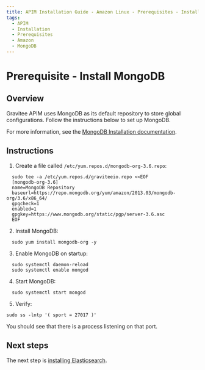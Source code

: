 ```yaml
---
title: APIM Installation Guide - Amazon Linux - Prerequisites - Install MongoDB
tags:
  - APIM
  - Installation
  - Prerequisites
  - Amazon
  - MongoDB
---
```


# Prerequisite - Install MongoDB

## Overview

Gravitee APIM uses MongoDB as its default repository to store global configurations. Follow the instructions below to set up MongoDB.

For more information, see the [MongoDB Installation documentation](https://docs.mongodb.com/v3.6/tutorial/install-mongodb-on-amazon).

## Instructions

1. Create a file called `/etc/yum.repos.d/mongodb-org-3.6.repo`:

```
  sudo tee -a /etc/yum.repos.d/graviteeio.repo <<EOF
  [mongodb-org-3.6]
  name=MongoDB Repository
  baseurl=https://repo.mongodb.org/yum/amazon/2013.03/mongodb-org/3.6/x86_64/
  gpgcheck=1
  enabled=1
  gpgkey=https://www.mongodb.org/static/pgp/server-3.6.asc
  EOF
```

2. Install MongoDB:

```
  sudo yum install mongodb-org -y
```

3. Enable MongoDB on startup:

```
  sudo systemctl daemon-reload
  sudo systemctl enable mongod
```

4. Start MongoDB:

```
  sudo systemctl start mongod
```

5. Verify:

```
sudo ss -lntp '( sport = 27017 )'
```

You should see that there is a process listening on that port.

## Next steps

The next step is [installing Elasticsearch](installation-guide-amazon-prerequisite-elasticsearch.md).
